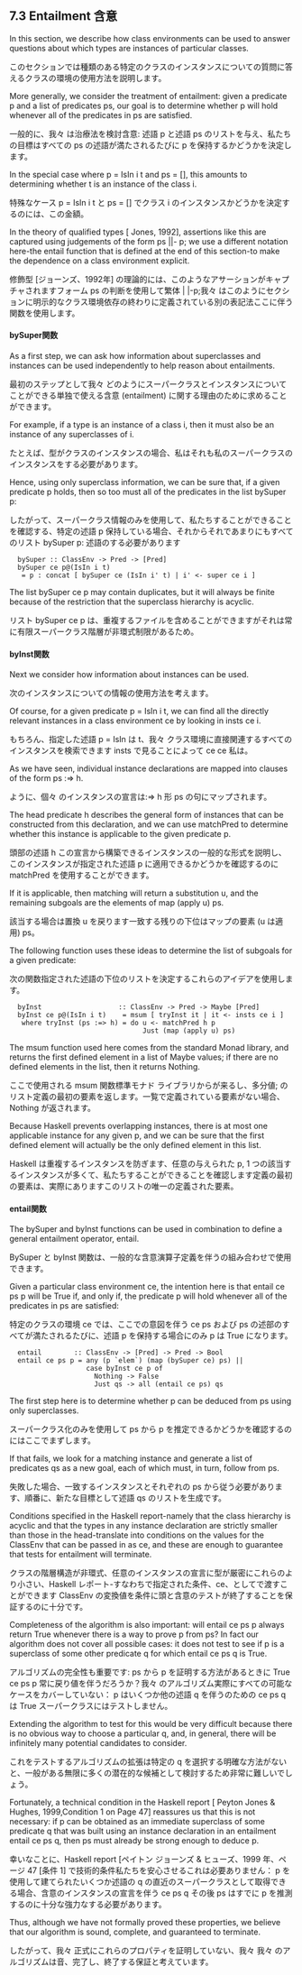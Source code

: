 ## 7.3 Entailment 含意

In this section, we describe how class environments can be used to answer questions about which types are instances of particular classes.

このセクションでは種類のある特定のクラスのインスタンスについての質問に答えるクラスの環境の使用方法を説明します。

More generally, we consider the treatment of entailment: given a predicate p and a list of predicates ps, our goal is to determine whether p will hold whenever all of the predicates in ps are satisfied.

一般的に、我々 は治療法を検討含意: 述語 p と述語 ps のリストを与え、私たちの目標はすべての ps の述語が満たされるたびに p を保持するかどうかを決定します。

In the special case where p = IsIn i t and ps = [], this amounts to determining whether t is an instance of the class i.

特殊なケース p = IsIn i t と ps = [] でクラス i のインスタンスかどうかを決定するのには、この金額。

In the theory of qualified types [ Jones, 1992], assertions like this are captured using judgements of the form ps ||- p; we use a different notation here-the entail function that is defined at the end of this section-to make the dependence on a class environment explicit.

修飾型 [ジョーンズ、1992年] の理論的には、このようなアサーションがキャプチャされますフォーム ps の判断を使用して繁体 | |-p;我々 はこのようにセクションに明示的なクラス環境依存の終わりに定義されている別の表記法ここに伴う関数を使用します。

#### bySuper関数

As a first step, we can ask how information about superclasses and instances can be used independently to help reason about entailments.

最初のステップとして我々 どのようにスーパークラスとインスタンスについてことができる単独で使える含意 (entailment) に関する理由のために求めることができます。

For example, if a type is an instance of a class i, then it must also be an instance of any superclasses of i.

たとえば、型がクラスのインスタンスの場合、私はそれも私のスーパークラスのインスタンスをする必要があります。

Hence, using only superclass information, we can be sure that, if a given predicate p holds, then so too must all of the predicates in the list bySuper p:

したがって、スーパークラス情報のみを使用して、私たちすることができることを確認する、特定の述語 p 保持している場合、それからそれであまりにもすべてのリスト bySuper p: 述語のする必要があります

	  bySuper :: ClassEnv -> Pred -> [Pred]
	  bySuper ce p@(IsIn i t)
	   = p : concat [ bySuper ce (IsIn i' t) | i' <- super ce i ]

The list bySuper ce p may contain duplicates, but it will always be finite because of the restriction that the superclass hierarchy is acyclic.

リスト bySuper ce p は、重複するファイルを含めることができますがそれは常に有限スーパークラス階層が非環式制限があるため。

#### byInst関数

Next we consider how information about instances can be used.

次のインスタンスについての情報の使用方法を考えます。

Of course, for a given predicate p = IsIn i t, we can find all the directly relevant instances in a class environment ce by looking in insts ce i.

もちろん、指定した述語 p = IsIn は t、我々 クラス環境に直接関連するすべてのインスタンスを検索できます insts で見ることによって ce ce 私は。

As we have seen, individual instance declarations are mapped into clauses of the form ps :=> h.

ように、個々 のインスタンスの宣言は:=> h 形 ps の句にマップされます。

The head predicate h describes the general form of instances that can be constructed from this declaration, and we can use matchPred to determine whether this instance is applicable to the given predicate p.

頭部の述語 h この宣言から構築できるインスタンスの一般的な形式を説明し、このインスタンスが指定された述語 p に適用できるかどうかを確認するのに matchPred を使用することができます。

If it is applicable, then matching will return a substitution u, and the remaining subgoals are the elements of map (apply u) ps.

該当する場合は置換 u を戻ります一致する残りの下位はマップの要素 (u は適用) ps。

The following function uses these ideas to determine the list of subgoals for a given predicate:

次の関数指定された述語の下位のリストを決定するこれらのアイデアを使用します。

	  byInst                   :: ClassEnv -> Pred -> Maybe [Pred]
	  byInst ce p@(IsIn i t)    = msum [ tryInst it | it <- insts ce i ]
	   where tryInst (ps :=> h) = do u <- matchPred h p
	                                 Just (map (apply u) ps)

The msum function used here comes from the standard Monad library, and returns the first defined element in a list of Maybe values; if there are no defined elements in the list, then it returns Nothing.

ここで使用される msum 関数標準モナド ライブラリからが来るし、多分値; のリスト定義の最初の要素を返します。一覧で定義されている要素がない場合、Nothing が返されます。

Because Haskell prevents overlapping instances, there is at most one applicable instance for any given p, and we can be sure that the first defined element will actually be the only defined element in this list.

Haskell は重複するインスタンスを防ぎます、任意の与えられた p, 1 つの該当するインスタンスが多くて、私たちすることができることを確認します定義の最初の要素は、実際にありますこのリストの唯一の定義された要素。

#### entail関数

The bySuper and byInst functions can be used in combination to define a general entailment operator, entail.

BySuper と byInst 関数は、一般的な含意演算子定義を伴うの組み合わせで使用できます。

Given a particular class environment ce, the intention here is that entail ce ps p will be True if, and only if, the predicate p will hold whenever all of the predicates in ps are satisfied:

特定のクラスの環境 ce では、ここでの意図を伴う ce ps および ps の述部のすべてが満たされるたびに、述語 p を保持する場合にのみ p は True になります。

	  entail        :: ClassEnv -> [Pred] -> Pred -> Bool
	  entail ce ps p = any (p `elem`) (map (bySuper ce) ps) ||
	                   case byInst ce p of
	                     Nothing -> False
	                     Just qs -> all (entail ce ps) qs

The first step here is to determine whether p can be deduced from ps using only superclasses.

スーパークラス化のみを使用して ps から p を推定できるかどうかを確認するのにはここでまずします。

If that fails, we look for a matching instance and generate a list of predicates qs as a new goal, each of which must, in turn, follow from ps.

失敗した場合、一致するインスタンスとそれぞれの ps から従う必要があります、順番に、新たな目標として述語 qs のリストを生成です。

Conditions specified in the Haskell report-namely that the class hierarchy is acyclic and that the types in any instance declaration are strictly smaller than those in the head-translate into conditions on the values for the ClassEnv that can be passed in as ce, and these are enough to guarantee that tests for entailment will terminate.

クラスの階層構造が非環式、任意のインスタンスの宣言に型が厳密にこれらのより小さい、Haskell レポート-すなわちで指定された条件、ce、としてで渡すことができます ClassEnv の変換値を条件に頭と含意のテストが終了することを保証するのに十分です。

Completeness of the algorithm is also important: will entail ce ps p always return True whenever there is a way to prove p from ps? In fact our algorithm does not cover all possible cases: it does not test to see if p is a superclass of some other predicate q for which entail ce ps q is True.

アルゴリズムの完全性も重要です: ps から p を証明する方法があるときに True ce ps p 常に戻り値を伴うだろうか？我々 のアルゴリズム実際にすべての可能なケースをカバーしていない： p はいくつか他の述語 q を伴うのための ce ps q は True スーパークラスにはテストしません。

Extending the algorithm to test for this would be very difficult because there is no obvious way to choose a particular q, and, in general, there will be infinitely many potential candidates to consider.

これをテストするアルゴリズムの拡張は特定の q を選択する明確な方法がないと、一般がある無限に多くの潜在的な候補として検討するため非常に難しいでしょう。

Fortunately, a technical condition in the Haskell report [ Peyton Jones & Hughes, 1999,Condition 1 on Page 47] reassures us that this is not necessary: if p can be obtained as an immediate superclass of some predicate q that was built using an instance declaration in an entailment entail ce ps q, then ps must already be strong enough to deduce p.

幸いなことに、Haskell report [ペイトン ジョーンズ & ヒューズ、1999 年、ページ 47 [条件 1] で技術的条件私たちを安心させるこれは必要ありません： p を使用して建てられたいくつか述語の q の直近のスーパークラスとして取得できる場合、含意のインスタンスの宣言を伴う ce ps q その後 ps はすでに p を推測するのに十分な強力なする必要があります。

Thus, although we have not formally proved these properties, we believe that our algorithm is sound, complete, and guaranteed to terminate.

したがって、我々 正式にこれらのプロパティを証明していない、我々 我々 のアルゴリズムは音、完了し、終了する保証と考えています。

